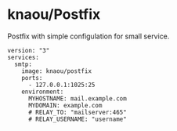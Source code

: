 knaou/Postfix
====================

Postfix with simple configulation for small service.

```
version: "3"
services:
  smtp:
    image: knaou/postfix
    ports:
      - 127.0.0.1:1025:25
    environment:
      MYHOSTNAME: mail.example.com
      MYDOMAIN: example.com
      # RELAY_TO: "mailserver:465"
      # RELAY_USERNAME: "username" 
```
